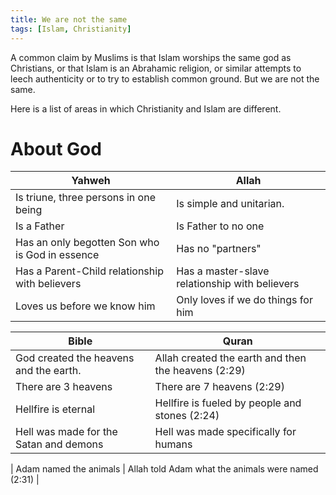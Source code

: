 ```yaml
---
title: We are not the same
tags: [Islam, Christianity]
---
```


A common claim by Muslims is that Islam worships the same god as Christians, or that Islam is an Abrahamic religion, or similar attempts to leech authenticity or to try to establish common ground. But we are not the same.

Here is a list of areas in which Christianity and Islam are different.

# About God

| Yahweh      | Allah |
| ----------- | ----------- |
| Is triune, three persons in one being | Is simple and unitarian. |
| Is a Father |  Is Father to no one |
| Has an only begotten Son who is God in essence | Has no "partners" |
| Has a Parent-Child relationship with believers | Has a master-slave relationship with believers |
| Loves us before we know him | Only loves if we do things for him | 



| Bible | Quran |
| ----- | ----- |
| God created the heavens and the earth. | Allah created the earth and then the heavens (2:29) |
| There are 3 heavens | There are 7 heavens (2:29) |
| Hellfire is eternal | Hellfire is fueled by people and stones (2:24) |
| Hell was made for the Satan and demons | Hell was made specifically for humans |


| Adam named the animals | Allah told Adam what the animals were named (2:31) |